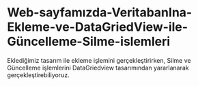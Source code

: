 # Web-sayfamızda-VeritabanIna-Ekleme-ve-DataGriedView-ile-Güncelleme-Silme-islemleri
Eklediğimiz tasarım ile ekleme işlemini gerçekleştirirken, Silme ve Güncelleme işlemlerini DataGriedview tasarımından yararlanarak gerçekleştirebiliyoruz.
